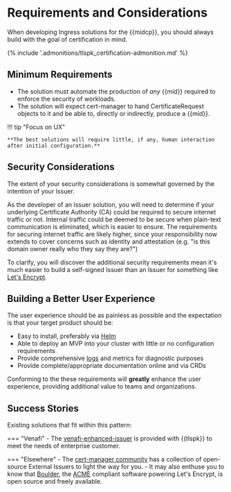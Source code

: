 # Requirements and Considerations

When developing Ingress solutions for the {{midcp}}, you should always build with the goal of certification in mind.

{% include '.admonitions/tlspk_certification-admonition.md' %}

## Minimum Requirements 

- The solution must automate the production of *any* {{mid}} required to enforce the security of workloads.
- The solution will expect cert-manager to hand CertificateRequest objects to it and be able to, directly or indirectly, produce a {{mid}}.

!!! tip "Focus on UX"

    **The best solutions will require little, if any, human interaction after initial configuration.**

## Security Considerations

The extent of your security considerations is somewhat governed by the intention of your Issuer.

As the developer of an Issuer solution, you will need to determine if your underlying Certificate Authority (CA) could be required to secure internet traffic or not.
Internal traffic could be deemed to be secure when plain-text communication is eliminated, which is easier to ensure.
The requirements for securing internet traffic are likely higher, since your responsibility now extends to cover concerns such as identity and attestation (e.g. "is this domain owner really who they say they are?")

To clarify, you will discover the additional security requirements mean it's much easier to build a self-signed Issuer than an Issuer for something like [Let's Encrypt](https://letsencrypt.org/).

## Building a Better User Experience

The user experience should be as painless as possible and the expectation is that your target product should be:

- Easy to install, preferably via [Helm](https://helm.sh/)
- Able to deploy an MVP into your cluster with little or no configuration requirements
- Provide comprehensive [logs](https://kubernetes.io/docs/concepts/cluster-administration/logging/) and metrics for diagnostic purposes
- Provide complete/appropriate documentation online and via CRDs

Conforming to the these requirements will **greatly** enhance the user experience, providing additional value to teams and organizations.

## Success Stories

Existing solutions that fit within this pattern:

=== "Venafi"
    - The [venafi-enhanced-issuer](https://platform.jetstack.io/documentation/reference/venafi-enhanced-issuer) is provided with {{tlspk}} to meet the needs of enterprise customer.

=== "Elsewhere"
    - The [cert-manager community](https://cert-manager.io/docs/configuration/external/) has a collection of open-source External Issuers to light the way for you.
    - It may also enthuse you to know that [Boulder](https://github.com/letsencrypt/boulder), the [ACME](https://en.wikipedia.org/wiki/Automatic_Certificate_Management_Environment) compliant software powering Let's Encrypt, is open source and freely available.
